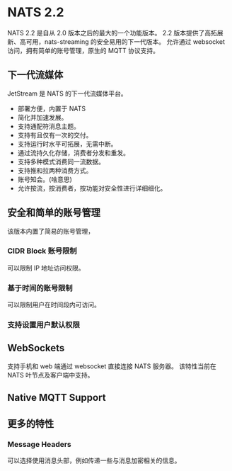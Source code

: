 # NATS 2.2

NATS 2.2 是自从 2.0 版本之后的最大的一个功能版本。
2.2 版本提供了高拓展新、高可用，nats-streaming 的安全易用的下一代版本。
允许通过 websocket 访问，拥有简单的账号管理，原生的 MQTT 协议支持。

## 下一代流媒体

JetStream 是 NATS 的下一代流媒体平台。

- 部署方便，内置于 NATS
- 简化并加速发展。
- 支持通配符消息主题。
- 支持有且仅有一次的交付。
- 支持运行时水平可拓展，无需中断。
- 通过流持久化存储，消费者分发和重发。
- 支持多种模式消费同一流数据。
- 支持推和拉两种消费方式。
- 账号知会。(啥意思)
- 允许按流，按消费者，按功能对安全性进行详细细化。

## 安全和简单的账号管理

该版本内置了简易的账号管理，

### CIDR Block 账号限制

可以限制 IP 地址访问权限。

### 基于时间的账号限制

可以限制用户在时间段内可访问。

### 支持设置用户默认权限

## WebSockets

支持手机和 web 端通过 websocket 直接连接 NATS 服务器。
该特性当前在 NATS 叶节点及客户端中支持。

## Native MQTT Support

## 更多的特性

### Message Headers

可以选择使用消息头部，例如传递一些与消息加密相关的信息。
